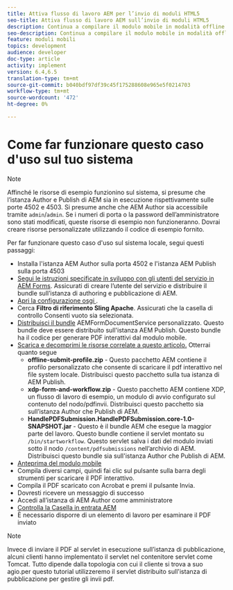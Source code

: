 ```yaml
---
title: Attiva flusso di lavoro AEM per l’invio di moduli HTML5
seo-title: Attiva flusso di lavoro AEM sull’invio di moduli HTML5
description: Continua a compilare il modulo mobile in modalità offline e invia il modulo mobile per attivare il flusso di lavoro AEM
seo-description: Continua a compilare il modulo mobile in modalità offline e invia il modulo mobile per attivare il flusso di lavoro AEM
feature: moduli mobili
topics: development
audience: developer
doc-type: article
activity: implement
version: 6.4,6.5
translation-type: tm+mt
source-git-commit: b040bdf97df39c45f175288608e965e5f0214703
workflow-type: tm+mt
source-wordcount: '472'
ht-degree: 0%

---
```



# Come far funzionare questo caso d&#39;uso sul tuo sistema

>[!NOTE]
>
>Affinché le risorse di esempio funzionino sul sistema, si presume che l’istanza Author e Publish di AEM sia in esecuzione rispettivamente sulle porte 4502 e 4503. Si presume anche che AEM Author sia accessibile tramite `admin`/`admin`. Se i numeri di porta o la password dell’amministratore sono stati modificati, queste risorse di esempio non funzioneranno. Dovrai creare risorse personalizzate utilizzando il codice di esempio fornito.

Per far funzionare questo caso d&#39;uso sul sistema locale, segui questi passaggi:

* Installa l&#39;istanza AEM Author sulla porta 4502 e l&#39;istanza AEM Publish sulla porta 4503
* [Segui le istruzioni specificate in sviluppo con gli utenti del servizio in AEM Forms](https://docs.adobe.com/content/help/en/experience-manager-learn/forms/adaptive-forms/service-user-tutorial-develop.html). Assicurati di creare l’utente del servizio e distribuire il bundle sull’istanza di authoring e pubblicazione di AEM.
* [Apri la configurazione osgi  ](http://localhost:4503/system/console/configMgr).
* Cerca **Filtro di riferimento Sling Apache**. Assicurati che la casella di controllo Consenti vuoto sia selezionata.
* [Distribuisci il bundle](/help/forms/assets/common-osgi-bundles/AEMFormsDocumentServices.core-1.0-SNAPSHOT.jar) AEMFormDocumentService personalizzato. Questo bundle deve essere distribuito sull&#39;istanza AEM Publish. Questo bundle ha il codice per generare PDF interattivi dal modulo mobile.
* [Scarica e decomprimi le risorse correlate a questo articolo.](assets/offline-pdf-submission-assets.zip) Otterrai quanto segue
   * **offline-submit-profile.zip**  - Questo pacchetto AEM contiene il profilo personalizzato che consente di scaricare il pdf interattivo nel file system locale. Distribuisci questo pacchetto sulla tua istanza di AEM Publish.
   * **xdp-form-and-workflow.zip**  - Questo pacchetto AEM contiene XDP, un flusso di lavoro di esempio, un modulo di avvio configurato sul contenuto del nodo/pdfinvii. Distribuisci questo pacchetto sia sull’istanza Author che Publish di AEM.
   * **HandlePDFSubmission.HandlePDFSubmission.core-1.0-SNAPSHOT.jar**  - Questo è il bundle AEM che esegue la maggior parte del lavoro. Questo bundle contiene il servlet montato su `/bin/startworkflow`. Questo servlet salva i dati del modulo inviati sotto il nodo `/content/pdfsubmissions` nell’archivio di AEM. Distribuisci questo bundle sia sull&#39;istanza Author che Publish di AEM.
* [Anteprima del modulo mobile](http://localhost:4503/content/dam/formsanddocuments/testsubmision.xdp/jcr:content)
* Compila diversi campi, quindi fai clic sul pulsante sulla barra degli strumenti per scaricare il PDF interattivo.
* Compila il PDF scaricato con Acrobat e premi il pulsante Invia.
* Dovresti ricevere un messaggio di successo
* Accedi all’istanza di AEM Author come amministratore
* [Controlla la Casella in entrata AEM](http://localhost:4502/aem/inbox)
* È necessario disporre di un elemento di lavoro per esaminare il PDF inviato

>[!NOTE]
>
>Invece di inviare il PDF al servlet in esecuzione sull’istanza di pubblicazione, alcuni clienti hanno implementato il servlet nel contenitore servlet come Tomcat. Tutto dipende dalla topologia con cui il cliente si trova a suo agio.per questo tutorial utilizzeremo il servlet distribuito sull&#39;istanza di pubblicazione per gestire gli invii pdf.

